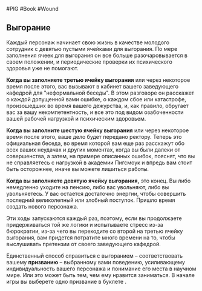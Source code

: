 #PIG #Book #Wound
## Выгорание

Каждый персонаж начинает свою жизнь в качестве молодого сотрудник с девятью пустыми ячейками для выгорания. По мере заполнения ячеек для выгорания он все больше разочаровывается в своем положении, и периодические проверки их психического здоровья уже не помогают. 

**Когда вы заполняете третью ячейку выгорания** или через некоторое время после этого, вас вызывают в кабинет вашего заведующего кафедрой для "неформальной беседы". В этом разговоре он расскажет о каждой допущенной вами ошибке, о каждом сбое или катастрофе, произошедших во время вашего дежурства, и, как правило, обругает вас за вашу некомпетентность, и все это под видом озабоченности вашей рабочей нагрузкой и психическим здоровьем. 

**Когда вы заполните шестую ячейку выгорания** или через некоторое время после этого, ваше дело будет передано ректору. Теперь это официальная беседа, во время которой вам еще раз расскажут обо всех ваших неудачах и других моментах, когда вы были далеки от совершенства, а затем, на примере описанных ошибок, пояснят, что вы не справляетесь с нагрузкой в академии Пигсмоук и впредь вам стоит быть осторожнее, иначе вы можете лишиться работы. 

**Когда вы заполняете девятую ячейку выгорания,** это конец. Вы либо немедленно уходите на пенсию, либо вас увольняют, либо вы увольняетесь. У вас остается достаточно энергии, чтобы совершить последний великолепный или злобный поступок. Пришло время создать нового персонажа. 

Эти ходы запускаются каждый раз, поэтому, если вы продолжаете придерживаться той же логики и испытываете стресс из-за бюрократии, из-за чего вы переходите со второй на третью ячейку выгорания, вам придется потратите много времени на то, чтобы выслушивать претензии от своего заведующего кафедрой. 

Единственный способ справиться с выгоранием – соответствовать вашему **призванию** – выбранному вами поведению, усиливающему индивидуальность вашего персонажа и понимание его места в научном мире. Или это может быть тем, чем ему нравится заниматься. В начале игры вы выберете одно призвание в буклете .